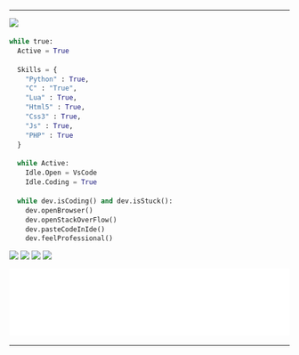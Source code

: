 <hr>
<img src="https://i.imgur.com/pepvHXR.jpg">

```python
while true:
  Active = True
  
  Skills = {
    "Python" : True,
    "C" : "True",
    "Lua" : True,
    "Html5" : True,
    "Css3" : True,
    "Js" : True,
    "PHP" : True
  }
  
  while Active:
    Idle.Open = VsCode
    Idle.Coding = True
  
  while dev.isCoding() and dev.isStuck():  
    dev.openBrowser()
    dev.openStackOverFlow()
    dev.pasteCodeInIde()
    dev.feelProfessional()
```

<a href="https://mail.google.com/mail/u/example@gmail.com/#inbox/153d2095719946b"><img src="https://img.shields.io/badge/Gmail-D14836?style=for-the-badge&logo=gmail&logoColor=white"></a>
<a href="https://discord.gg/user/-----%D9%88----%D9%88#0686"><img src="https://img.shields.io/badge/Discord-7289DA?style=for-the-badge&logo=discord&logoColor=white"></a>
<a href="https://github.com/Joojaum"><img src="https://img.shields.io/badge/GitHub-100000?style=for-the-badge&logo=github&logoColor=white"></a>
<img src="https://img.shields.io/badge/Windows-0078D6?style=for-the-badge&logo=windows&logoColor=white">

<img height="120" alt="Thanks for visiting my profile" width="100%" src="https://github.com/Dr00x/.../blob/main/mrq.svg" />
<hr>

